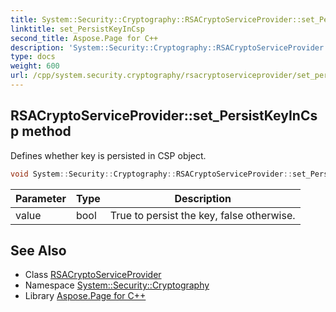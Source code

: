```yaml
---
title: System::Security::Cryptography::RSACryptoServiceProvider::set_PersistKeyInCsp method
linktitle: set_PersistKeyInCsp
second_title: Aspose.Page for C++
description: 'System::Security::Cryptography::RSACryptoServiceProvider::set_PersistKeyInCsp method. Defines whether key is persisted in CSP object in C++.'
type: docs
weight: 600
url: /cpp/system.security.cryptography/rsacryptoserviceprovider/set_persistkeyincsp/
---
```

## RSACryptoServiceProvider::set_PersistKeyInCsp method


Defines whether key is persisted in CSP object.

```cpp
void System::Security::Cryptography::RSACryptoServiceProvider::set_PersistKeyInCsp(bool value)
```


| Parameter | Type | Description |
| --- | --- | --- |
| value | bool | True to persist the key, false otherwise. |

## See Also

* Class [RSACryptoServiceProvider](../)
* Namespace [System::Security::Cryptography](../../)
* Library [Aspose.Page for C++](../../../)

